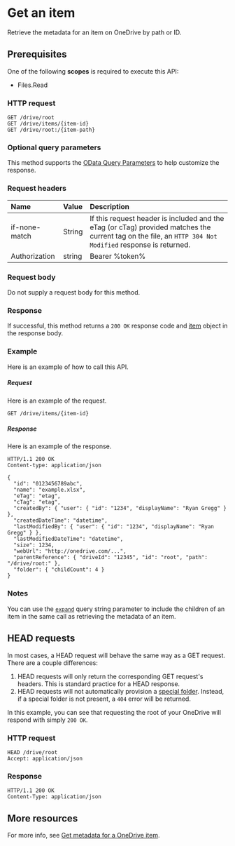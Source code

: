 # Get an item

Retrieve the metadata for an item on OneDrive by path or ID.

## Prerequisites
One of the following **scopes** is required to execute this API:

  * Files.Read

### HTTP request
<!-- { "blockType": "ignored" } -->
```http
GET /drive/root
GET /drive/items/{item-id}
GET /drive/root:/{item-path}
```

### Optional query parameters
This method supports the [OData Query Parameters](http://graph.microsoft.io/docs/overview/query_parameters) to help customize the response.
### Request headers

| Name            | Value | Description         |
|:----------------|:------|:------------------------|
| if-none-match | String  | If this request header is included and the eTag (or cTag) provided matches the current tag on the file, an `HTTP 304 Not Modified` response is returned. |
| Authorization  | string  | Bearer %token% |


### Request body
Do not supply a request body for this method.

### Response
If successful, this method returns a `200 OK` response code and [item](../resources/driveitem.md) object in the response body.

### Example
Here is an example of how to call this API.
##### Request
Here is an example of the request.
<!-- {
  "blockType": "request",
  "name": "get_item"
}-->
```
GET /drive/items/{item-id}
```

##### Response
Here is an example of the response.
<!-- {
  "blockType": "response",
  "truncated": false,
  "@odata.type": "microsoft.graph.item"
} -->
```http
HTTP/1.1 200 OK
Content-type: application/json

{
  "id": "0123456789abc",
  "name": "example.xlsx",
  "eTag": "etag",
  "cTag": "etag",
  "createdBy": { "user": { "id": "1234", "displayName": "Ryan Gregg" } },
  "createdDateTime": "datetime",
  "lastModifiedBy": { "user": { "id": "1234", "displayName": "Ryan Gregg" } },
  "lastModifiedDateTime": "datetime",
  "size": 1234,
  "webUrl": "http://onedrive.com/...",
  "parentReference": { "driveId": "12345", "id": "root", "path": "/drive/root:" },
  "folder": { "childCount": 4 }
}
```

### Notes

You can use the [`expand`](https://dev.onedrive.com/odata/optional-query-parameters.htm#expanding-collections) query string parameter to include the children of an item in the same call as retrieving the metadata of an item.

## HEAD requests

In most cases, a HEAD request will behave the same way as a GET request. There are a couple differences:

1. HEAD requests will only return the corresponding GET request's headers. This is standard practice for a HEAD response.
2. HEAD requests will not automatically provision a
[special folder](resources/specialfolder.md). Instead, if a special folder is not present, a `404` error will be returned.

In this example, you can see that requesting the root of your OneDrive will respond with simply `200 OK`.

### HTTP request

<!-- {"blockType": "request", "name": "head-root"} -->
```
HEAD /drive/root
Accept: application/json
```

### Response

<!-- {"blockType": "response", "@odata.type": "oneDrive.item", "truncated": true} -->
```
HTTP/1.1 200 OK
Content-Type: application/json
```

## More resources

For more info, see [Get metadata for a OneDrive item](https://dev.onedrive.com/items/get.htm).

<!-- uuid: 8fcb5dbc-d5aa-4681-8e31-b001d5168d79
2015-10-25 14:57:30 UTC -->
<!-- {
  "type": "#page.annotation",
  "description": "Get item",
  "keywords": "",
  "section": "documentation",
  "tocPath": ""
}-->